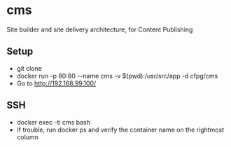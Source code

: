 # cms
Site builder and site delivery architecture, for Content Publishing

## Setup
- git clone
- docker run -p 80:80 --name cms -v $(pwd):/usr/src/app -d cfpg/cms
- Go to http://192.168.99.100/

## SSH
- docker exec -ti cms bash
- If trouble, run docker ps and verify the container name on the rightmost column